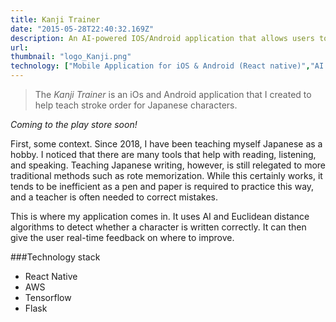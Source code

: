 ```yaml
---
title: Kanji Trainer
date: "2015-05-28T22:40:32.169Z"
description: An AI-powered IOS/Android application that allows users to learn how to write Japanese characters (Kanji). Users can use the App to draw characters using their finger, and the App gives real time feedback on the accuracy of their strokes.
url:
thumbnail: "logo_Kanji.png"
technology: ["Mobile Application for iOS & Android (React native)","AI - powered (Tensorflow, Keras)","Database and API oriented (Amazon Web Services)"]
---
```


> The *Kanji Trainer* is an iOs and Android application that I created to help teach stroke order for Japanese characters.

*Coming to the play store soon!*

First, some context. Since 2018, I have been teaching myself Japanese as a hobby. I noticed that there are many tools that help with reading, listening, and speaking. Teaching Japanese writing, however, is still relegated to more traditional methods such as rote memorization. While this certainly works, it tends to be inefficient as a pen and paper is required to practice this way, and a teacher is often needed to correct mistakes.

This is where my application comes in. It uses AI and Euclidean distance algorithms to detect whether a character is written correctly. It can then give the user real-time feedback on where to improve.

###Technology stack
- React Native
- AWS
- Tensorflow
- Flask